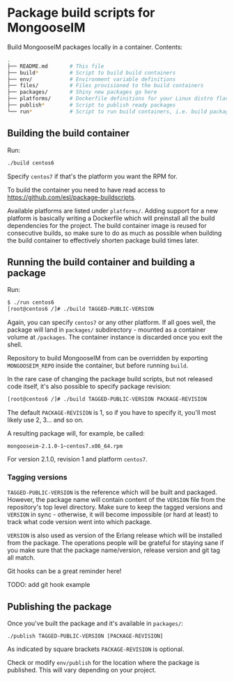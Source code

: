 # Package build scripts for MongooseIM

Build MongooseIM packages locally in a container.
Contents:

```sh
.
├── README.md       # This file
├── build*          # Script to build build containers
├── env/            # Environment variable definitions
├── files/          # Files provisioned to the build containers
├── packages/       # Shiny new packages go here
├── platforms/      # Dockerfile definitions for your Linux distro flavor
├── publish*        # Script to publish ready packages
└── run*            # Script to run build containers, i.e. build packages
```


## Building the build container

Run:

```sh
./build centos6
```

Specify `centos7` if that's the platform you want the RPM for.

To build the container you need to have read access to
https://github.com/esl/package-buildscripts.

Available platforms are listed under `platforms/`.
Adding support for a new platform is basically writing a Dockerfile
which will preinstall all the build dependencies for the project.
The build container image is reused for consecutive builds,
so make sure to do as much as possible when building the build container
to effectively shorten package build times later.


## Running the build container and building a package

Run:

```sh
$ ./run centos6
[root@centos6 /]# ./build TAGGED-PUBLIC-VERSION
```

Again, you can specify `centos7` or any other platform.
If all goes well, the package will land in `packages/`
subdirectory - mounted as a container volume at `/packages`.
The container instance is discarded once you exit the shell.

Repository to build MongooseIM from can be overridden by exporting
`MONGOOSEIM_REPO` inside the container, but before running `build`.

In the rare case of changing the package build scripts,
but not released code itself, it's also possible to specify package
revision:

```sh
[root@centos6 /]# ./build TAGGED-PUBLIC-VERSION PACKAGE-REVISION
```

The default `PACKAGE-REVISION` is 1, so if you have to specify it,
you'll most likely use 2, 3... and so on.

A resulting package will, for example, be called:

```
mongooseim-2.1.0-1~centos7.x86_64.rpm
```

For version 2.1.0, revision 1 and platform `centos7`.


### Tagging versions

`TAGGED-PUBLIC-VERSION` is the reference which will be built and packaged.
However, the package name will contain content of the `VERSION` file from the
repository's top level directory.
Make sure to keep the tagged versions and `VERSION` in sync - otherwise,
it will become impossible (or hard at least) to track what code
version went into which package.

`VERSION` is also used as version of the Erlang release
which will be installed from the package.
The operations people will be grateful for staying sane if you make sure
that the package name/version, release version and git tag all match.

Git hooks can be a great reminder here!

TODO: add git hook example


## Publishing the package

Once you've built the package and it's available in `packages/`:

```
./publish TAGGED-PUBLIC-VERSION [PACKAGE-REVISION]
```

As indicated by square brackets `PACKAGE-REVISION` is optional.

Check or modify `env/publish` for the location where the package is published.
This will vary depending on your project.
